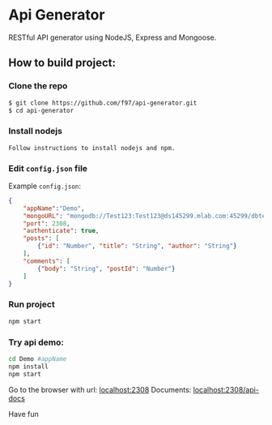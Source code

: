 # Api Generator
RESTful API generator using NodeJS, Express and Mongoose.

## How to build project:

### Clone the repo

```bash
$ git clone https://github.com/f97/api-generator.git
$ cd api-generator
```

### Install nodejs
```
Follow instructions to install nodejs and npm.
```
### Edit `config.json` file

Example `config.json`: 

```json
{
    "appName":"Demo",
    "mongoURL": "mongodb://Test123:Test123@ds145299.mlab.com:45299/dbtest123",
    "port": 2308,
    "authenticate": true,
    "posts": [
        {"id": "Number", "title": "String", "author": "String"}
    ],
    "comments": [ 
        {"body": "String", "postId": "Number"}
    ]
}
```

### Run project

```bash
npm start
```

### Try api demo:

```bash
cd Demo #appName
npm install
npm start
```

Go to the browser with url: [localhost:2308](http://localhost:2308)
Documents: [localhost:2308/api-docs](http://localhost:2308/api-docs)

Have fun